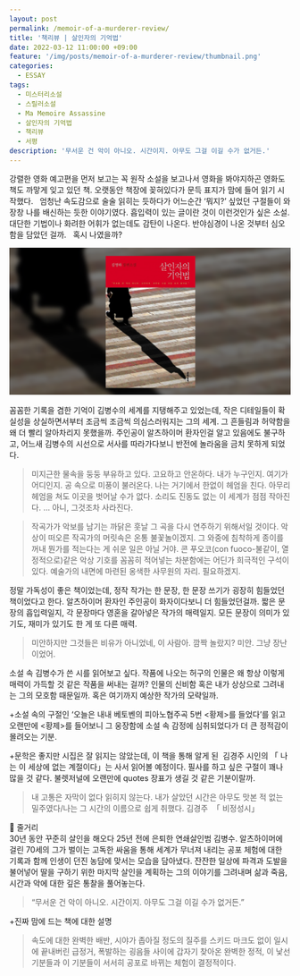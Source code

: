 ```yaml
---
layout: post
permalink: /memoir-of-a-murderer-review/
title: '책리뷰 | 살인자의 기억법'
date: 2022-03-12 11:00:00 +09:00
feature: '/img/posts/memoir-of-a-murderer-review/thumbnail.png'
categories:
  - ESSAY
tags:
  - 미스터리소설
  - 스릴러소설
  - Ma Memoire Assassine
  - 살인자의 기억법
  - 책리뷰
  - 서평
description: '무서운 건 악이 아니오. 시간이지. 아무도 그걸 이길 수가 없거든.'
---
```


강렬한 영화 예고편을 먼저 보고는 꼭 원작 소설을 보고나서 영화을 봐야지하곤 영화도 책도 까맣게 잊고 있던 책. 오랫동안 책장에 꽂혀있다가 문득 표지가 맘에 들어 읽기 시작했다.
 
엄청난 속도감으로 술술 읽히는 듯하다가 어느순간 ‘뭐지?’ 싶었던 구절들이 와장창 나를 배신하는 듯한 이야기였다. 흡입력이 있는 글이란 것이 이런것인가 싶은 소설. 대단한 기법이나 화려한 어휘가 없는데도 감탄이 나온다. 반야심경이 나온 것부터 심오함을 담았던 걸까.
 
혹시 나였을까?

![sum](/img/posts/memoir-of-a-murderer-review/thumbnail.png)

꼼꼼한 기록을 겸한 기억이 김병수의 세계를 지탱해주고 있었는데, 작은 디테일들이 확실성을 상실하면서부터 조금씩 조금씩 의심스러워지는 그의 세계. 그 흔들림과 허약함을 왜 더 빨리 알아차리지 못했을까. 주인공이 알츠하이머 환자인걸 알고 있음에도 불구하고, 어느새 김병수의 시선으로 서사를 따라가다보니 반전에 놀라움을 금치 못하게 되었다. 

>미지근한 물속을 둥둥 부유하고 있다. 고요하고 안온하다. 내가 누구인지. 여기가 어디인지. 공 속으로 미풍이 불러온다. 나는 거기에서 한없이 헤엄을 친다. 아무리 헤엄을 쳐도 이곳을 벗어날 수가 없다. 소리도 진동도 없는 이 세계가 점점 작아진다.
…
아니, 그것조차 사라진다.

>작곡가가 악보를 남기는 까닭은 훗날 그 곡을 다시 연주하기 위해서일 것이다. 악상이 떠오른 작곡가의 머릿속은 온통 불꽃놀이겠지. 그 와중에 침착하게 종이를 꺼내 뭔가를 적는다는 게 쉬운 일은 아닐 거야. 콘 푸오코(con fuoco-불같이, 열정적으로)같은 악상 기호를 꼼꼼히 적어넣는 차분함에는 어딘가 희극적인 구석이 있다. 예술가의 내면에 마련된 옹색한 사무원의 자리. 필요하겠지.


정말 가독성이 좋은 책이었는데, 정작 작가는 한 문장, 한 문장 쓰기가 굉장히 힘들었던 책이었다고 한다. 알츠하이머 환자인 주인공이 화자이다보니 더 힘들었던걸까.
짧은 문장의 흡입력일지, 각 문장마다 영혼을 갈아넣은 작가의 매력일지. 모든 문장이 의미가 있기도, 재미가 있기도 한 게 또 다른 매력.

>미안하지만 그것들은 비유가 아니었네, 이 사람아.
>깜짝 놀랐지? 미안. 그냥 장난이었어.

소설 속 김병수가 쓴 시를 읽어보고 싶다. 작품에 나오는 허구의 인물은 왜 항상 이렇게 매력이 가득할 것 같은 작품을 써내는 걸까? 인물의 신비함 혹은 내가 상상으로 그려내는 그의 모호함 때문일까. 혹은 여기까지 예상한 작가의 모략일까.

+소설 속의 구절인 ‘오늘은 내내 베토벤의 피아노협주곡 5번 <황제>를 들었다’를 읽고 오랜만에 <황제>를 들어보니 그 웅장함에 소설 속 감정에 심취되었다가 더 큰 정적감이 몰려오는 기분.


+문학은 좋지만 시집은 잘 읽지는 않았는데, 이 책을 통해 알게 된  김경주 시인의 「 나는 이 세상에 없는 계절이다」는 사서 읽어볼 예정이다. 필사를 하고 싶은 구절이 꽤나 많을 것 같다. 불렛저널에 오랜만에 quotes 장표가 생길 것 같은 기분이랄까.
 
>내 고통은 자막이 없다 읽히지 않는다.
내가 살았던 시간은 아무도 맛본 적 없는 밀주였다/나는 그 시간의 이름으로 쉽게 취했다.
김경주  「 비정성시」



📖 줄거리<br>
30년 동안 꾸준히 살인을 해오다 25년 전에 은퇴한 연쇄살인범 김병수. 알츠하이머에 걸린 70세의 그가 벌이는 고독한 싸움을 통해 세계가 무너져 내리는 공포 체험에 대한 기록과 함께 인생이 던진 농담에 맞서는 모습을 담아냈다. 잔잔한 일상에 파격과 도발을 불어넣어 딸을 구하기 위한 마지막 살인을 계획하는 그의 이야기를 그려내며 삶과 죽음, 시간과 악에 대한 깊은 통찰을 풀어놓는다.
>“무서운 건 악이 아니오. 시간이지. 아무도 그걸 이길 수가 없거든.”

+진짜 맘에 드는 책에 대한 설명
>속도에 대한 완벽한 배반, 시야가 좁아질 정도의 질주를 스키드 마크도 없이 일시에 끝내버린 급정거, 폭발하는 굉음들 사이에 갑자기 찾아온 완벽한 정적, 이 낯선 기분들과 이 기분들이 서서히 공포로 바뀌는 체험이 결정적이다.

<br>
